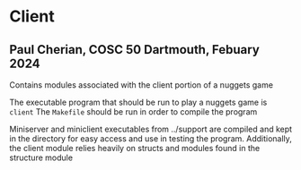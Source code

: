 # Client

## Paul Cherian, COSC 50 Dartmouth, Febuary 2024
Contains modules associated with the client portion of a nuggets game

The executable program that should be run to play a nuggets game is `client`
The `Makefile` should be run in order to compile the program 

Miniserver and miniclient executables from ../support are compiled and kept in the directory for easy access and use in testing the program. Additionally, the client module relies heavily on structs and modules found in the structure module